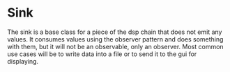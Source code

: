 # Sink

The sink is a base class for a piece of the dsp chain that does not emit any values. It consumes values using the
observer pattern and does something with them, but it will not be an observable, only an observer. Most common use cases
will be to write data into a file or to send it to the gui for displaying.
